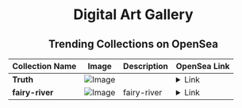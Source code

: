 <div align="center">

# Digital Art Gallery

## Trending Collections on OpenSea

| Collection Name                       | Image                                                                                     | Description                       | OpenSea Link                                                                                          |
|---------------------------------------|-------------------------------------------------------------------------------------------|-----------------------------------|--------------------------------------------------------------------------------------------------------|
| **Truth** | ![Image](https://i.seadn.io/s/raw/files/136e2dd0ae786d6810dd3226456424f7.png?w=500&auto=format?w=200&auto=format) |  | <details><summary>Link</summary>[Truth](https://opensea.io/collection/truth-64)</details> |
| **fairy-river** | ![Image](https://i.seadn.io/s/raw/files/3dcded33478b7e0d05aa44896475cbfc.jpg?w=500&auto=format?w=200&auto=format) | fairy-river | <details><summary>Link</summary>[fairy-river](https://opensea.io/collection/fairy-river)</details> |

</div>